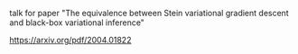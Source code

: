 talk for paper "The equivalence between Stein variational gradient descent
and black-box variational inference"

https://arxiv.org/pdf/2004.01822
